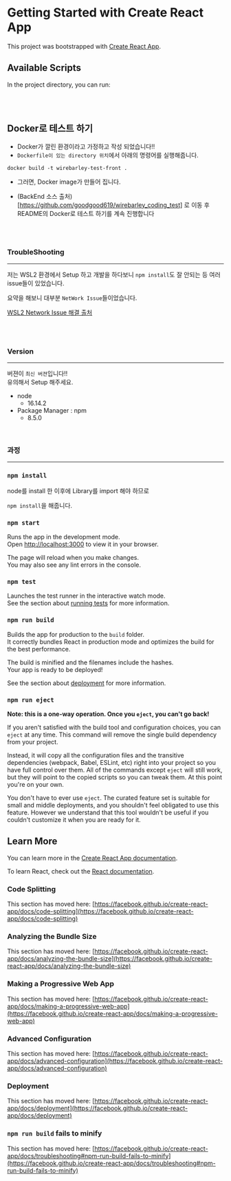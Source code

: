 # Getting Started with Create React App

This project was bootstrapped with [Create React App](https://github.com/facebook/create-react-app).

## Available Scripts

In the project directory, you can run:

<br/><br/>

## Docker로 테스트 하기

* Docker가 깔린 환경이라고 가정하고 작성 되었습니다!!
* `Dockerfile이 있는 directory 위치`에서 아래의 명령어를 실행해줍니다.
```docker
docker build -t wirebarley-test-front .
```

* 그러면, Docker image가 만들어 집니다.

* (BackEnd 소스 출처)[https://github.com/goodgood619/wirebarley_coding_test] 로 이동 후 README의 Docker로 테스트 하기를 계속 진행합니다

<br/><br/>

### TroubleShooting

---

저는 WSL2 환경에서 Setup 하고 개발을 하다보니 `npm install`도 잘 안되는 등 여러 issue들이 있었습니다.

요약을 해보니 대부분 `NetWork Issue`들이었습니다.  

[WSL2 Network Issue 해결 출처](https://stackoverflow.com/questions/55649015/could-not-resolve-host-github-com-only-in-windows-bash)


<br/><br/>

### Version

---

버젼이 `최신 버젼`입니다!! <br/>
유의해서 Setup 해주세요.
* node 
    * 16.14.2
* Package Manager : npm
    * 8.5.0

<br/>

### 과정

---

### `npm install`
node를 install 한 이후에 
Library를 import 해야 하므로  

`npm install`을 해줍니다.

### `npm start`

Runs the app in the development mode.\
Open [http://localhost:3000](http://localhost:3000) to view it in your browser.

The page will reload when you make changes.\
You may also see any lint errors in the console.

### `npm test`

Launches the test runner in the interactive watch mode.\
See the section about [running tests](https://facebook.github.io/create-react-app/docs/running-tests) for more information.

### `npm run build`

Builds the app for production to the `build` folder.\
It correctly bundles React in production mode and optimizes the build for the best performance.

The build is minified and the filenames include the hashes.\
Your app is ready to be deployed!

See the section about [deployment](https://facebook.github.io/create-react-app/docs/deployment) for more information.

### `npm run eject`

**Note: this is a one-way operation. Once you `eject`, you can't go back!**

If you aren't satisfied with the build tool and configuration choices, you can `eject` at any time. This command will remove the single build dependency from your project.

Instead, it will copy all the configuration files and the transitive dependencies (webpack, Babel, ESLint, etc) right into your project so you have full control over them. All of the commands except `eject` will still work, but they will point to the copied scripts so you can tweak them. At this point you're on your own.

You don't have to ever use `eject`. The curated feature set is suitable for small and middle deployments, and you shouldn't feel obligated to use this feature. However we understand that this tool wouldn't be useful if you couldn't customize it when you are ready for it.

## Learn More

You can learn more in the [Create React App documentation](https://facebook.github.io/create-react-app/docs/getting-started).

To learn React, check out the [React documentation](https://reactjs.org/).

### Code Splitting

This section has moved here: [https://facebook.github.io/create-react-app/docs/code-splitting](https://facebook.github.io/create-react-app/docs/code-splitting)

### Analyzing the Bundle Size

This section has moved here: [https://facebook.github.io/create-react-app/docs/analyzing-the-bundle-size](https://facebook.github.io/create-react-app/docs/analyzing-the-bundle-size)

### Making a Progressive Web App

This section has moved here: [https://facebook.github.io/create-react-app/docs/making-a-progressive-web-app](https://facebook.github.io/create-react-app/docs/making-a-progressive-web-app)

### Advanced Configuration

This section has moved here: [https://facebook.github.io/create-react-app/docs/advanced-configuration](https://facebook.github.io/create-react-app/docs/advanced-configuration)

### Deployment

This section has moved here: [https://facebook.github.io/create-react-app/docs/deployment](https://facebook.github.io/create-react-app/docs/deployment)

### `npm run build` fails to minify

This section has moved here: [https://facebook.github.io/create-react-app/docs/troubleshooting#npm-run-build-fails-to-minify](https://facebook.github.io/create-react-app/docs/troubleshooting#npm-run-build-fails-to-minify)
